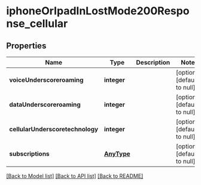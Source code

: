 # iphoneOrIpadInLostMode200Response_cellular

## Properties
Name | Type | Description | Notes
------------ | ------------- | ------------- | -------------
**voiceUnderscoreroaming** | **integer** |  | [optional] [default to null]
**dataUnderscoreroaming** | **integer** |  | [optional] [default to null]
**cellularUnderscoretechnology** | **integer** |  | [optional] [default to null]
**subscriptions** | [**AnyType**](.md) |  | [optional] [default to null]

[[Back to Model list]](../README.md#documentation-for-models) [[Back to API list]](../README.md#documentation-for-api-endpoints) [[Back to README]](../README.md)


